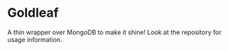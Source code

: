 # Goldleaf

A thin wrapper over MongoDB to make it shine! Look at the repository for usage information.